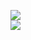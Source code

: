 [![](https://img.shields.io/badge/Made%20With-Github%20Spray-lightgrey.svg?style=for-the-badge&logo=github)](https://github.com/Annihil/github-spray#4269)  
[![](https://i.imgur.com/2DrTn0Z.gif)](https://github.com/Annihil/github-spray)